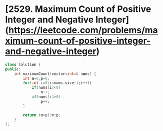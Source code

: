 # [2529. Maximum Count of Positive Integer and Negative Integer] (https://leetcode.com/problems/maximum-count-of-positive-integer-and-negative-integer)
```c++
class Solution {
public:
    int maximumCount(vector<int>& nums) {
        int n=0,p=0;
        for(int i=0;i<nums.size();i++){
            if(nums[i]<0)
                n++;
            if(nums[i]>0)
                p++;
        }

        return (n>p)?n:p;
    }
};
```